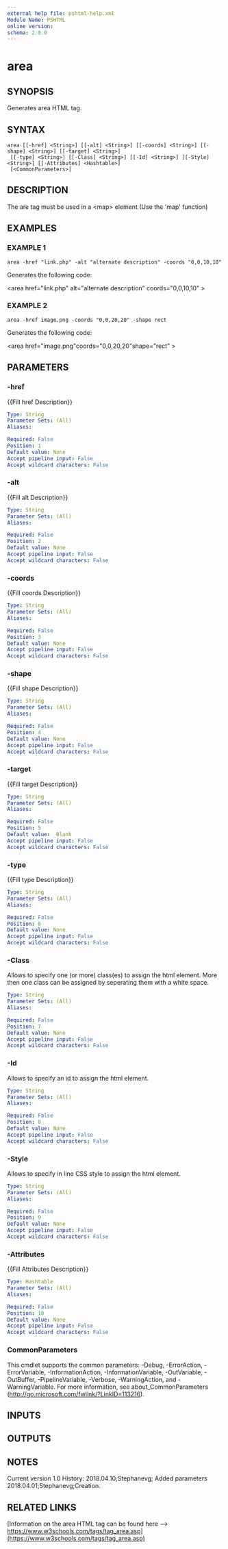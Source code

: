 ```yaml
---
external help file: pshtml-help.xml
Module Name: PSHTML
online version:
schema: 2.0.0
---
```


# area

## SYNOPSIS
Generates area HTML tag.

## SYNTAX

```
area [[-href] <String>] [[-alt] <String>] [[-coords] <String>] [[-shape] <String>] [[-target] <String>]
 [[-type] <String>] [[-Class] <String>] [[-Id] <String>] [[-Style] <String>] [[-Attributes] <Hashtable>]
 [<CommonParameters>]
```

## DESCRIPTION
The are tag must be used in a \<map\> element (Use the 'map' function)

## EXAMPLES

### EXAMPLE 1
```
area -href "link.php" -alt "alternate description" -coords "0,0,10,10"
```

Generates the following code:

\<area href="link.php" alt="alternate description" coords="0,0,10,10" \>

### EXAMPLE 2
```
area -href image.png -coords "0,0,20,20" -shape rect
```

Generates the following code:

\<area href="image.png"coords="0,0,20,20"shape="rect" \>

## PARAMETERS

### -href
{{Fill href Description}}

```yaml
Type: String
Parameter Sets: (All)
Aliases:

Required: False
Position: 1
Default value: None
Accept pipeline input: False
Accept wildcard characters: False
```

### -alt
{{Fill alt Description}}

```yaml
Type: String
Parameter Sets: (All)
Aliases:

Required: False
Position: 2
Default value: None
Accept pipeline input: False
Accept wildcard characters: False
```

### -coords
{{Fill coords Description}}

```yaml
Type: String
Parameter Sets: (All)
Aliases:

Required: False
Position: 3
Default value: None
Accept pipeline input: False
Accept wildcard characters: False
```

### -shape
{{Fill shape Description}}

```yaml
Type: String
Parameter Sets: (All)
Aliases:

Required: False
Position: 4
Default value: None
Accept pipeline input: False
Accept wildcard characters: False
```

### -target
{{Fill target Description}}

```yaml
Type: String
Parameter Sets: (All)
Aliases:

Required: False
Position: 5
Default value: _Blank
Accept pipeline input: False
Accept wildcard characters: False
```

### -type
{{Fill type Description}}

```yaml
Type: String
Parameter Sets: (All)
Aliases:

Required: False
Position: 6
Default value: None
Accept pipeline input: False
Accept wildcard characters: False
```

### -Class
Allows to specify one (or more) class(es) to assign the html element.
More then one class can be assigned by seperating them with a white space.

```yaml
Type: String
Parameter Sets: (All)
Aliases:

Required: False
Position: 7
Default value: None
Accept pipeline input: False
Accept wildcard characters: False
```

### -Id
Allows to specify an id to assign the html element.

```yaml
Type: String
Parameter Sets: (All)
Aliases:

Required: False
Position: 8
Default value: None
Accept pipeline input: False
Accept wildcard characters: False
```

### -Style
Allows to specify in line CSS style to assign the html element.

```yaml
Type: String
Parameter Sets: (All)
Aliases:

Required: False
Position: 9
Default value: None
Accept pipeline input: False
Accept wildcard characters: False
```

### -Attributes
{{Fill Attributes Description}}

```yaml
Type: Hashtable
Parameter Sets: (All)
Aliases:

Required: False
Position: 10
Default value: None
Accept pipeline input: False
Accept wildcard characters: False
```

### CommonParameters
This cmdlet supports the common parameters: -Debug, -ErrorAction, -ErrorVariable, -InformationAction, -InformationVariable, -OutVariable, -OutBuffer, -PipelineVariable, -Verbose, -WarningAction, and -WarningVariable.
For more information, see about_CommonParameters (http://go.microsoft.com/fwlink/?LinkID=113216).

## INPUTS

## OUTPUTS

## NOTES
Current version 1.0
   History:
       2018.04.10;Stephanevg; Added parameters
       2018.04.01;Stephanevg;Creation.

## RELATED LINKS

[Information on the area HTML tag can be found here --> https://www.w3schools.com/tags/tag_area.asp](https://www.w3schools.com/tags/tag_area.asp)